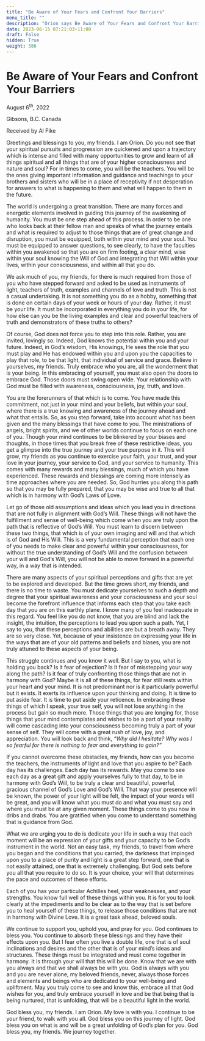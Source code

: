 ```yaml
---
title: "Be Aware of Your Fears and Confront Your Barriers"
menu_title: ""
description: "Orion says Be Aware of Your Fears and Confront Your Barriers"
date: 2023-06-15 07:21:03+11:00
draft: False
hidden: True
weight: 386
---
```

# Be Aware of Your Fears and Confront Your Barriers

August 6<sup>th</sup>, 2022

Gibsons, B.C. Canada

Received by Al Fike   

Greetings and blessings to you, my friends. I am Orion. Do you not see that your spiritual pursuits and progression are quickened and upon a trajectory which is intense and filled with many opportunities to grow and learn of all things spiritual and all things that are of your higher consciousness and nature and soul? For in times to come, you will be the teachers. You will be the ones giving important information and guidance and teachings to your brothers and sisters who will be in a place of receptivity if not desperation for answers to what is happening to them and what will happen to them in the future.

The world is undergoing a great transition. There are many forces and energetic elements involved in guiding this journey of the awakening of humanity. You must be one step ahead of this process. In order to be one who looks back at their fellow man and speaks of what the journey entails and what is required to adjust to those things that are of great change and disruption, you must be equipped, both within your mind and your soul. You must be equipped to answer questions, to see clearly, to have the faculties within you awakened so that you are on firm footing, a clear mind, wise within your soul knowing the Will of God and integrating that Will within your lives, within your consciousness, and within all that you do.

We ask much of you, my friends, for there is much required from those of you who have stepped forward and asked to be used as instruments of light, teachers of truth, examples and channels of love and truth. This is not a casual undertaking. It is not something you do as a hobby, something that is done on certain days of your week or hours of your day. Rather, it must be your life. It must be incorporated in everything you do in your life, for how else can you be the living examples and clear and powerful teachers of truth and demonstrators of these truths to others? 

Of course, God does not force you to step into this role. Rather, you are invited, lovingly so. Indeed, God knows the potential within you and your future. Indeed, in God’s wisdom, His knowings, He sees the role that you must play and He has endowed within you and upon you the capacities to play that role, to be that light, that individual of service and grace. Believe in yourselves, my friends. Truly embrace who you are, all the wonderment that is your being. In this embracing of yourself, you must also open the doors to embrace God. Those doors must swing open wide. Your relationship with God must be filled with awareness, consciousness, joy, truth, and love.

You are the forerunners of that which is to come. You have made this commitment, not just in your mind and your beliefs, but within your soul, where there is a true knowing and awareness of the journey ahead and what that entails. So, as you step forward, take into account what has been given and the many blessings that have come to you. The ministrations of angels, bright spirits, and we of other worlds continue to focus on each one of you. Though your mind continues to be blinkered by your biases and thoughts, in those times that you break free of these restrictive ideas, you get a glimpse into the true journey and your true purpose in it. This will grow, my friends as you continue to exercise your faith, your trust, and your love in your journey, your service to God, and your service to humanity. This comes with many rewards and many blessings, much of which you have experienced. These rewards and blessings are coming more intensely as time approaches where you are needed. So, God hurries you along this path so that you may be fully prepared, that you may be wise and true to all that which is in harmony with God’s Laws of Love. 

Let go of those old assumptions and ideas which you lead you in directions that are not fully in alignment with God’s Will. These things will not have the fulfillment and sense of well-being which come when you are truly upon the path that is reflective of God’s Will. You must learn to discern between these two things, that which is of your own imaging and will and that which is of God and His Will. This is a very fundamental perception that each one of you needs to make clear and powerful within your consciousness, for without the true understanding of God’s Will and the confusion between your will and God’s Will, you will not be able to move forward in a powerful way, in a way that is intended.

There are many aspects of your spiritual perceptions and gifts that are yet to be explored and developed. But the time grows short, my friends, and there is no time to waste. You must dedicate yourselves to such a depth and degree that your spiritual awareness and your consciousness and your soul become the forefront influence that informs each step that you take each day that you are on this earthly plane. I know many of you feel inadequate in this regard. You feel like you do not know, that you are blind and lack the insight, the intuition, the perceptions to lead you upon such a path. Yet, I say to you, that these perceptions and abilities are but a breath away. They are so very close. Yet, because of your insistence on expressing your life in the ways that are of your old patterns and beliefs and biases, you are not truly attuned to these aspects of your being. 

This struggle continues and you know it well. But I say to you, what is holding you back? Is it fear of rejection? Is it fear of misstepping your way along the path? Is it fear of truly confronting those things that are not in harmony with God? Maybe it is all of these things, for fear still rests within your heart and your mind. It is not predominant nor is it particularly powerful but it exists. It exerts its influence upon your thinking and doing. It is time to put aside fear. It is time to put aside your reticence. In embracing these things of which I speak, your true self, you will not lose anything in the process but gain so much more. Those things that you are longing for, those things that your mind contemplates and wishes to be a part of your reality will come cascading into your consciousness becoming truly a part of your sense of self. They will come with a great rush of love, joy, and appreciation. You will look back and think, *“Why did I hesitate? Why was I so fearful for there is nothing to fear and everything to gain?”*

If you cannot overcome these obstacles, my friends, how can you become the teachers, the instruments of light and love that you aspire to be? Each day has its challenges. Each day has its rewards. May you come to see each day as a great gift and apply yourselves fully to that day, to be in harmony with God’s Will, to be truly a clear and beautiful, powerful, gracious channel of God’s Love and God’s Will. That way your presence will be known, the power of your light will be felt, the impact of your words will be great, and you will know what you must do and what you must say and where you must be at any given moment. These things come to you now in dribs and drabs. You are gratified when you come to understand something that is guidance from God.

What we are urging you to do is dedicate your life in such a way that each moment will be an expression of your gifts and your capacity to be God’s instrument in the world. Not an easy task, my friends, to travel from where you began and the conditions that you carried, the darkness that impinged upon you to a place of purity and light is a great step forward, one that is not easily attained, one that is extremely challenging. But God sets before you all that you require to do so. It is your choice, your will that determines the pace and outcomes of these efforts. 

Each of you has your particular Achilles heel, your weaknesses, and your strengths. You know full well of these things within you. It is for you to look clearly at the impediments and to be clear as to the way that is set before you to heal yourself of these things, to release those conditions that are not in harmony with Divine Love. It is a great task ahead, beloved souls.

We continue to support you, uphold you, and pray for you. God continues to bless you. You continue to absorb these blessings and they have their effects upon you. But I fear often you live a double life, one that is of soul inclinations and desires and the other that is of your mind’s ideas and structures. These things must be integrated and must come together in harmony. It is through your will that this will be done. Know that we are with you always and that we shall always be with you. God is always with you and you are never alone, my beloved friends, never, always those forces and elements and beings who are dedicated to your well-being and upliftment. May you truly come to see and know this, embrace all that God wishes for you, and truly embrace yourself in love and be that being that is being nurtured, that is unfolding, that will be a beautiful light in the world.

God bless you, my friends. I am Orion. My love is with you. I continue to be your friend, to walk with you all. God bless you on this journey of light. God bless you on what is and will be a great unfolding of God’s plan for you. God bless you, my friends. We journey together.